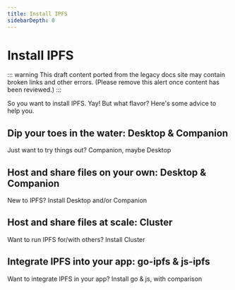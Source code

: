 ```yaml
---
title: Install IPFS
sidebarDepth: 0
---
```


# Install IPFS

::: warning
This draft content ported from the legacy docs site may contain broken links and other errors. (Please remove this alert once content has been reviewed.)
:::

So you want to install IPFS. Yay! But what flavor? Here's some advice to help you.

## Dip your toes in the water: Desktop & Companion

Just want to try things out? Companion, maybe Desktop

## Host and share files on your own: Desktop & Companion

New to IPFS? Install Desktop and/or Companion

## Host and share files at scale: Cluster

Want to run IPFS for/with others? Install Cluster

## Integrate IPFS into your app: go-ipfs & js-ipfs

Want to integrate IPFS in your app? Install go & js, with comparison
